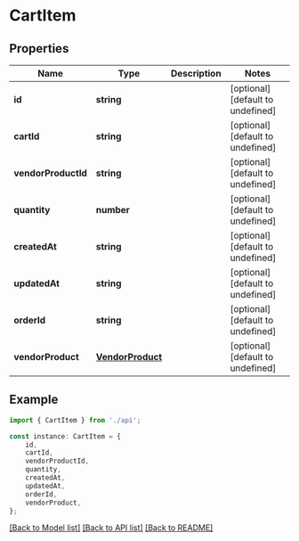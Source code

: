 # CartItem


## Properties

Name | Type | Description | Notes
------------ | ------------- | ------------- | -------------
**id** | **string** |  | [optional] [default to undefined]
**cartId** | **string** |  | [optional] [default to undefined]
**vendorProductId** | **string** |  | [optional] [default to undefined]
**quantity** | **number** |  | [optional] [default to undefined]
**createdAt** | **string** |  | [optional] [default to undefined]
**updatedAt** | **string** |  | [optional] [default to undefined]
**orderId** | **string** |  | [optional] [default to undefined]
**vendorProduct** | [**VendorProduct**](VendorProduct.md) |  | [optional] [default to undefined]

## Example

```typescript
import { CartItem } from './api';

const instance: CartItem = {
    id,
    cartId,
    vendorProductId,
    quantity,
    createdAt,
    updatedAt,
    orderId,
    vendorProduct,
};
```

[[Back to Model list]](../README.md#documentation-for-models) [[Back to API list]](../README.md#documentation-for-api-endpoints) [[Back to README]](../README.md)
